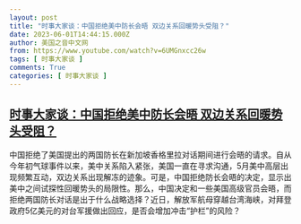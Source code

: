 ```yaml
---
layout: post
title: "时事大家谈：中国拒绝美中防长会晤 双边关系回暖势头受阻？"
date: 2023-06-01T14:44:15.000Z
author: 美国之音中文网
from: https://www.youtube.com/watch?v=6UMGnxcc26w
tags: [ 时事大家谈 ]
comments: True
categories: [ 时事大家谈 ]
---
```

<!--1685630655000-->
[时事大家谈：中国拒绝美中防长会晤 双边关系回暖势头受阻？](https://www.youtube.com/watch?v=6UMGnxcc26w)
------

<div>
中国拒绝了美国提出的两国防长在新加坡香格里拉对话期间进行会晤的请求。自从今年初气球事件以来，美中关系陷入紧张，美国一直在寻求沟通，5月美中高层出现频繁互动，双边关系出现解冻的迹象。可是，中国拒绝防长会晤的决定，显示出美中之间试探性回暖势头的局限性。那么，中国决定和一些美国高级官员会晤，而拒绝两国防长对话是出于什么战略选择？近日，解放军航母穿越台湾海峡，对拜登政府5亿美元的对台军援做出回应，是否会增加冲击“护栏”的风险？
</div>
